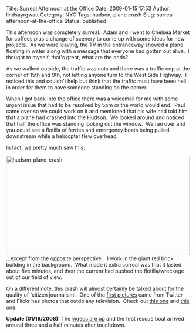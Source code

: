 Title: Surreal Afternoon at the Office
Date: 2009-01-15 17:53
Author: lindsayrgwatt
Category: NYC
Tags: hudson, plane crash
Slug: surreal-afternoon-at-the-office
Status: published

This afternoon was completely surreal.  Adam and I went to Chelsea Market for coffees plus a change of scenery to come up with some ideas for new projects.  As we were leaving, the TV in the entranceway showed a plane floating in water along with a message that everyone had gotten out alive.  I thought to myself, that's great, what are the odds?

As we walked outside, the traffic was nuts and there was a traffic cop at the corner of 15th and 9th, not letting anyone turn to the West Side Highway.  I noticed this and couldn't help but think that the traffic must have been hell in order for them to have someone standing on the corner.

When I got back into the office there was a voicemail for me with some urgent issue that had to be resolved by 5pm or the world would end.  Paul came over so we could work on it and mentioned that his wife had told him that a plane had crashed into the Hudson.  We looked around and noticed that half the office was standing looking out the window.  We ran over and you could see a flotilla of ferries and emergency boats being pulled downstream while a helicopter flew overhead.

In fact, we pretty much saw [this](http://flickr.com/photos/jimdavidson/3199349997/):

<img src="{static}/images/2009/01/hudson-plane-crash.jpg" title="hudson-plane-crash" class="aligncenter size-full " width="500" height="271" alt="hudson-plane-crash" />...except from the opposite perspective.   I work in the giant red brick building in the background.  What made it extra surreal was that it lasted about five minutes, and then the current had pushed the flotilla/wreckage out of our field of view.

On a different note, this crash will almost certainly be talked about for the quality of 'citizen journalism'.  One of the [first pictures](http://flickr.com/photos/8767776@N02/3200233434/) came from Twitter and Flickr has photos that outdo any television.  Check out [this one](http://flickr.com/photos/jimdavidson/3200192176/) and [this one](http://flickr.com/photos/mashget/3199534063/).

**Update (01/19/2008):** The [videos are up](http://www.alleyinsider.com/2009/1/finally-a-picture-of-flight-1549-landing-on-hudson) and the first rescue boat arrived around three and a half minutes after touchdown.
